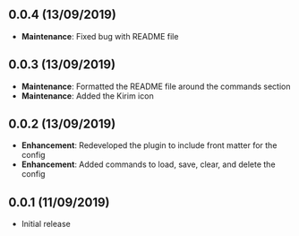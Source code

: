 ## 0.0.4 (13/09/2019)
* __Maintenance__: Fixed bug with README file

## 0.0.3 (13/09/2019)
* __Maintenance__: Formatted the README file around the commands section
* __Maintenance__: Added the Kirim icon

## 0.0.2 (13/09/2019)
* __Enhancement__: Redeveloped the plugin to include front matter for the config
* __Enhancement__: Added commands to load, save, clear, and delete the config

## 0.0.1 (11/09/2019)
* Initial release